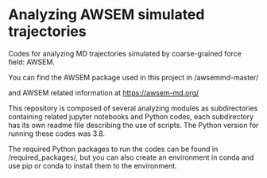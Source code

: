 # Analyzing AWSEM simulated trajectories

Codes for analyzing MD trajectories simulated by coarse-grained force field: AWSEM.

You can find the AWSEM package used in this project in /awsemmd-master/

and AWSEM related information at https://awsem-md.org/

This repository is composed of several analyzing modules as subdirectories containing related jupyter notebooks and Python codes, each subdirectory has its own readme file describing the use of scripts. The Python version for running these codes was 3.8.

The required Python packages to run the codes can be found in /required_packages/, but you can also create an environment in conda and use pip or conda to install them to the environment. 